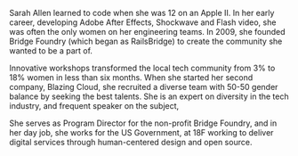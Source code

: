 Sarah Allen learned to code when she was 12 on an Apple II. In her early career, developing Adobe After Effects, Shockwave and Flash video, she was often the only women on her engineering teams.  In 2009, she founded Bridge Foundry (which began as RailsBridge) to create the community she wanted to be a part of.

Innovative workshops transformed the local tech community from 3% to 18% women in less than six months. When she started her second company, Blazing Cloud, she recruited a diverse team with 50-50 gender balance by seeking the best talents.  She is an expert on diversity in the tech industry, and frequent speaker on the subject,

She serves as Program Director for the non-profit Bridge Foundry, and in her day job, she works for the US Government, at 18F working to deliver digital services through human-centered design and open source.

